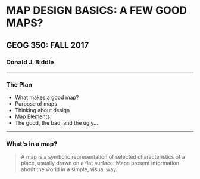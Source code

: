 # MAP DESIGN BASICS: A FEW GOOD MAPS?
## GEOG 350: FALL 2017

### Donald J. Biddle
---
### The Plan
- What makes a good map?
- Purpose of maps
- Thinking about design
- Map Elements
- The good, the bad, and the ugly...
---
### What's in a map?
 >A map is a symbolic representation of selected characteristics of a place, usually drawn on a flat surface. Maps present information about the world in a simple, visual way.
 